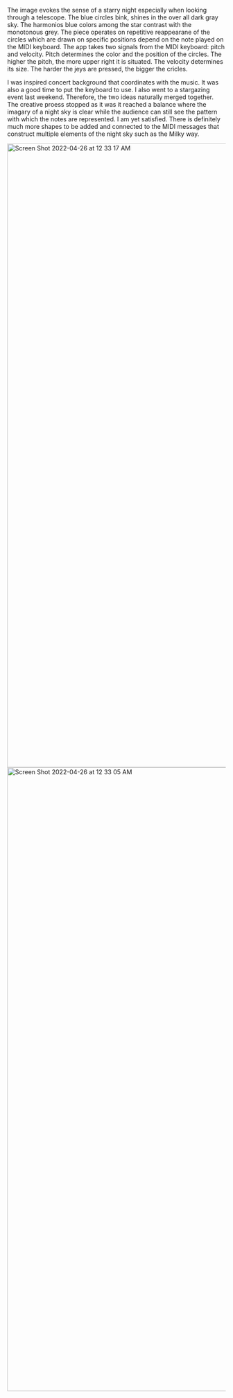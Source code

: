 The image evokes the sense of a starry night especially when looking through a telescope. The blue circles bink, shines in the over all dark gray sky. 
The harmonios blue colors among the star contrast with the monotonous grey. The piece operates on repetitive reappearane of the circles which are drawn on 
specific positions depend on the note played on the MIDI keyboard. The app takes two signals from the MIDI keyboard: pitch and velocity. 
Pitch determines the color and the position of the circles. The higher the pitch, the more upper right it is situated. 
The velocity determines its size. The harder the jeys are pressed, the bigger the cricles. 

I was inspired concert background that coordinates with the music. It was also a good time to put the keyboard to use. I also went to a stargazing event 
last weekend. Therefore, the two ideas naturally merged together. The creative proess stopped as it was it reached a balance where the imagary of a night sky
is clear while the audience can still see the pattern with which the notes are represented. I am yet satisfied. There is definitely much more shapes to be added
and connected to the MIDI messages that construct multiple elements of the night sky such as the Milky way. 

<img width="1440" alt="Screen Shot 2022-04-26 at 12 33 17 AM" src="https://user-images.githubusercontent.com/102526592/165175602-f2df68b9-430e-4248-b3e3-f227e6f8296a.png">
<img width="1440" alt="Screen Shot 2022-04-26 at 12 33 05 AM" src="https://user-images.githubusercontent.com/102526592/165175621-f58d5315-b294-4863-9346-f2ad21776da5.png">
